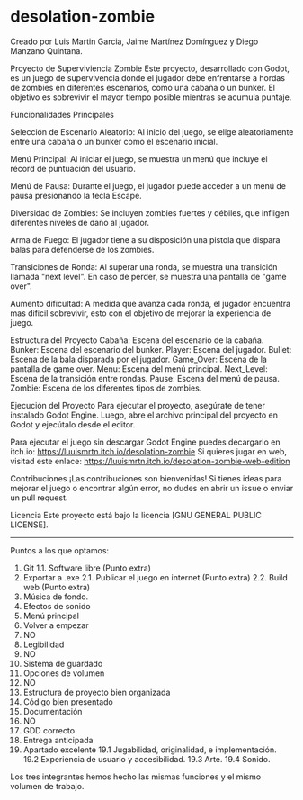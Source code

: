 # desolation-zombie
Creado por Luis Martin Garcia, Jaime Martínez Domínguez y Diego Manzano Quintana.

Proyecto de Superviviencia Zombie
Este proyecto, desarrollado con Godot, es un juego de supervivencia donde el jugador debe enfrentarse a hordas de zombies en diferentes escenarios, como una cabaña o un bunker. El objetivo es sobrevivir el mayor tiempo posible mientras se acumula puntaje.

Funcionalidades Principales

Selección de Escenario Aleatorio: Al inicio del juego, se elige aleatoriamente entre una cabaña o un bunker como el escenario inicial.

Menú Principal: Al iniciar el juego, se muestra un menú que incluye el récord de puntuación del usuario.

Menú de Pausa: Durante el juego, el jugador puede acceder a un menú de pausa presionando la tecla Escape.

Diversidad de Zombies: Se incluyen zombies fuertes y débiles, que infligen diferentes niveles de daño al jugador.

Arma de Fuego: El jugador tiene a su disposición una pistola que dispara balas para defenderse de los zombies.

Transiciones de Ronda: Al superar una ronda, se muestra una transición llamada "next level". En caso de perder, se muestra una pantalla de "game over".

Aumento dificultad: A medida que avanza cada ronda, el jugador encuentra mas dificil sobrevivir, esto con el objetivo de mejorar la experiencia de juego.

Estructura del Proyecto
Cabaña: Escena del escenario de la cabaña.
Bunker: Escena del escenario del bunker.
Player: Escena del jugador.
Bullet: Escena de la bala disparada por el jugador.
Game_Over: Escena de la pantalla de game over.
Menu: Escena del menú principal.
Next_Level: Escena de la transición entre rondas.
Pause: Escena del menú de pausa.
Zombie: Escena de los diferentes tipos de zombies.

Ejecución del Proyecto
Para ejecutar el proyecto, asegúrate de tener instalado Godot Engine. Luego, abre el archivo principal del proyecto en Godot y ejecútalo desde el editor.

Para ejecutar el juego sin descargar Godot Engine puedes decargarlo en itch.io: https://luuismrtn.itch.io/desolation-zombie
Si quieres jugar en web, visitad este enlace: https://luuismrtn.itch.io/desolation-zombie-web-edition

Contribuciones
¡Las contribuciones son bienvenidas! Si tienes ideas para mejorar el juego o encontrar algún error, no dudes en abrir un issue o enviar un pull request.

Licencia
Este proyecto está bajo la licencia [GNU GENERAL PUBLIC LICENSE].


---------------------------------------
Puntos a los que optamos:
1. Git
1.1. Software libre (Punto extra)
2. Exportar a .exe
2.1. Publicar el juego en internet (Punto extra)
2.2. Build web (Punto extra)
3. Música de fondo.
4. Efectos de sonido
5. Menú principal
6. Volver a empezar
7. NO
8. Legibilidad
9. NO
10. Sistema de guardado
11. Opciones de volumen
12. NO
13. Estructura de proyecto bien organizada
14. Código bien presentado
15. Documentación
16. NO
17. GDD correcto
18. Entrega anticipada
19. Apartado excelente
  19.1 Jugabilidad, originalidad, e implementación.
  19.2 Experiencia de usuario y accesibilidad.
  19.3 Arte.
  19.4 Sonido.

Los tres integrantes hemos hecho las mismas funciones y el mismo volumen de trabajo.
